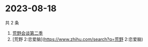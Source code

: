 # 2023-08-18

共 2 条

<!-- BEGIN ZHIHUSEARCH -->
<!-- 最后更新时间 Fri Aug 18 2023 06:07:57 GMT+0800 (China Standard Time) -->
1. [荒野会谈第二季](https://www.zhihu.com/search?q=荒野会谈第二季)
1. [荒野 2:恋爱脑](https://www.zhihu.com/search?q=荒野 2:恋爱脑)
<!-- END ZHIHUSEARCH -->
